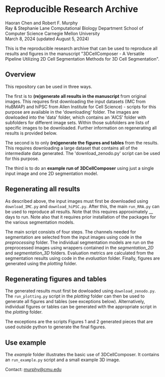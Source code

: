 # Reproducible Research Archive

Haoran Chen and Robert F. Murphy\
Ray & Stephanie Lane Computational Biology Department
School of Computer Science
Carnegie Mellon University\
March 8, 2024 (updated August 5, 2024)

This is the reproducible research archive that can be used to reproduce all results and figures in the manuscript "3DCellComposer - A Versatile Pipeline Utilizing 2D Cell Segmentation Methods for 3D Cell Segmentation".

## Overview

This repository can be used in three ways.  

The first is to **(re)generate all results in the manuscript** from original images.  This requires first downloading the input datasets (IMC from HuBMAP) and hiPSC from Allen Institute for Cell Science) - scripts for this purpose are available in the 'downloading' folder.  The images are dowloaded into the 'data' folder, which contains an 'AICS' folder with subfolders for different image sets.  Within those subfolders are lists of specific images to be downloaded.  Further information on regenerating all results is provided below. 

The second is to only **(re)generate the figures and tables** from the results.  This requires downloading a large dataset that contains all of the intermediate data generated.  The 'download_zenodo.py' script can be used for this purpose.

The third is to do an **example run of 3DCellComposer** using just a single input image and one 2D segmentation model.

## Regenerating all results

As described above, the input images must first be downloaded using `download_IMC.py` and `download_hiPSC.py`.  After this, the main `run_RRA.py` can be used to reproduce all results.  Note that this requires approximately __ days to run.  Note also that it requires prior installation of the packages for the various segmentation models.

The main script consists of four steps.  The channels needed for segmentation are selected from the input images using code in the *preprocessing* folder.  The individual segmentation models are run on the preprocessed images using wrappers contained in the *segmentation_2D* and *segmentation_3D* folders.  Evaluation metrics are calculated from the segmentation results using code in the *evaluation* folder.  Finally, figures are generated using the *plotting* folder.

## Regenerating figures and tables

The generated results must first be dowloaded using `download_zenodo.py`.  The `run_plotting.py` script in the *plotting* folder can then be used to generate all figures and tables (see exceptions below).  Alternatively, individual figures or tables can be generated with the appropriate script in the *plotting* folder.

The exceptions are the scripts Figures 1 and 2 generated pieces that are used outside python to generate the final figures.

## Use example

The *example* folder illustrates the basic use of 3DCellComposer.  It contains an `run_example.py` script and a small example 3D image.

Contact: murphy@cmu.edu





